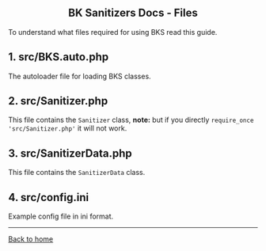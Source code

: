 <h2 align="center">BK Sanitizers Docs - Files</h2>

<link rel="stylesheet" href="https://puneetgopinath.github.io/Sanitizers/css/main.css" />

To understand what files required for using BKS read this guide.

## 1. src/BKS.auto.php

The autoloader file for loading BKS classes.

## 2. src/Sanitizer.php

This file contains the `Sanitizer` class, **note:** but if you directly `require_once 'src/Sanitizer.php'` it will not work.

## 3. src/SanitizerData.php

This file contains the `SanitizerData` class.

## 4. src/config.ini

Example config file in ini format.

---------------------------------------------------------------------

[Back to home](README.md)

